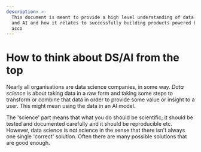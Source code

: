 ```yaml
---
description: >-
  This document is meant to provide a high level understanding of data science
  and AI and how it relates to successfully building products powered by AI. It
  acco
---
```


# How to think about DS/AI from the top

Nearly all organisations are data science companies, in some way. _Data science_ is about taking data in a raw form and taking some steps to transform or combine that data in order to provide some value or insight to a user. This might mean using the data in an AI model.&#x20;

The 'science' part means that what you do should be scientific; it should be tested and documented carefully and it should be reproducible etc. However, data science is not science in the sense that there isn't always one single 'correct' solution. Often there are many possible solutions that are good enough.

